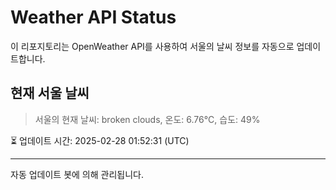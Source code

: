 
# Weather API Status

이 리포지토리는 OpenWeather API를 사용하여 서울의 날씨 정보를 자동으로 업데이트합니다.

## 현재 서울 날씨
> 서울의 현재 날씨: broken clouds, 온도: 6.76°C, 습도: 49%

⏳ 업데이트 시간: 2025-02-28 01:52:31 (UTC)

---
자동 업데이트 봇에 의해 관리됩니다.
